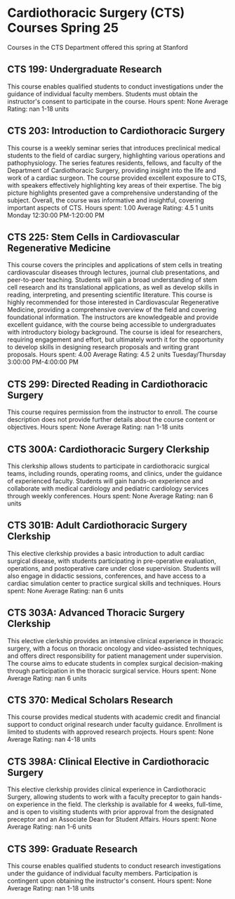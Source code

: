# Cardiothoracic Surgery (CTS) Courses Spring 25 
Courses in the CTS Department offered this spring at Stanford
 ## CTS 199: Undergraduate Research
This course enables qualified students to conduct investigations under the guidance of individual faculty members. Students must obtain the instructor's consent to participate in the course.
Hours spent: None
Average Rating: nan
1-18 units
## CTS 203: Introduction to Cardiothoracic Surgery
This course is a weekly seminar series that introduces preclinical medical students to the field of cardiac surgery, highlighting various operations and pathophysiology. The series features residents, fellows, and faculty of the Department of Cardiothoracic Surgery, providing insight into the life and work of a cardiac surgeon.
The course provided excellent exposure to CTS, with speakers effectively highlighting key areas of their expertise. The big picture highlights presented gave a comprehensive understanding of the subject. Overall, the course was informative and insightful, covering important aspects of CTS.
Hours spent: 1.00
Average Rating: 4.5
1 units
Monday 12:30:00 PM-1:20:00 PM
## CTS 225: Stem Cells in Cardiovascular Regenerative Medicine
This course covers the principles and applications of stem cells in treating cardiovascular diseases through lectures, journal club presentations, and peer-to-peer teaching. Students will gain a broad understanding of stem cell research and its translational applications, as well as develop skills in reading, interpreting, and presenting scientific literature.
This course is highly recommended for those interested in Cardiovascular Regenerative Medicine, providing a comprehensive overview of the field and covering foundational information. The instructors are knowledgeable and provide excellent guidance, with the course being accessible to undergraduates with introductory biology background. The course is ideal for researchers, requiring engagement and effort, but ultimately worth it for the opportunity to develop skills in designing research proposals and writing grant proposals.
Hours spent: 4.00
Average Rating: 4.5
2 units
Tuesday/Thursday 3:00:00 PM-4:00:00 PM
## CTS 299: Directed Reading in Cardiothoracic Surgery
This course requires permission from the instructor to enroll. The course description does not provide further details about the course content or objectives.
Hours spent: None
Average Rating: nan
1-18 units
## CTS 300A: Cardiothoracic Surgery Clerkship
This clerkship allows students to participate in cardiothoracic surgical teams, including rounds, operating rooms, and clinics, under the guidance of experienced faculty. Students will gain hands-on experience and collaborate with medical cardiology and pediatric cardiology services through weekly conferences.
Hours spent: None
Average Rating: nan
6 units
## CTS 301B: Adult Cardiothoracic Surgery Clerkship
This elective clerkship provides a basic introduction to adult cardiac surgical disease, with students participating in pre-operative evaluation, operations, and postoperative care under close supervision. Students will also engage in didactic sessions, conferences, and have access to a cardiac simulation center to practice surgical skills and techniques.
Hours spent: None
Average Rating: nan
6 units
## CTS 303A: Advanced Thoracic Surgery Clerkship
This elective clerkship provides an intensive clinical experience in thoracic surgery, with a focus on thoracic oncology and video-assisted techniques, and offers direct responsibility for patient management under supervision. The course aims to educate students in complex surgical decision-making through participation in the thoracic surgical service.
Hours spent: None
Average Rating: nan
6 units
## CTS 370: Medical Scholars Research
This course provides medical students with academic credit and financial support to conduct original research under faculty guidance. Enrollment is limited to students with approved research projects.
Hours spent: None
Average Rating: nan
4-18 units
## CTS 398A: Clinical Elective in Cardiothoracic Surgery
This elective clerkship provides clinical experience in Cardiothoracic Surgery, allowing students to work with a faculty preceptor to gain hands-on experience in the field. The clerkship is available for 4 weeks, full-time, and is open to visiting students with prior approval from the designated preceptor and an Associate Dean for Student Affairs.
Hours spent: None
Average Rating: nan
1-6 units
## CTS 399: Graduate Research
This course enables qualified students to conduct research investigations under the guidance of individual faculty members. Participation is contingent upon obtaining the instructor's consent.
Hours spent: None
Average Rating: nan
1-18 units